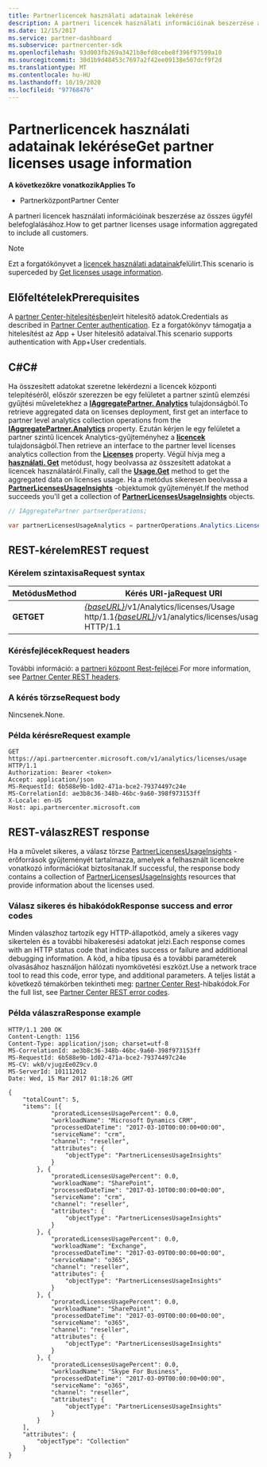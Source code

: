 ```yaml
---
title: Partnerlicencek használati adatainak lekérése
description: A partneri licencek használati információinak beszerzése az összes ügyfél belefoglalásához.
ms.date: 12/15/2017
ms.service: partner-dashboard
ms.subservice: partnercenter-sdk
ms.openlocfilehash: 93d003fb269a3421b8efd8cebe8f396f97599a10
ms.sourcegitcommit: 30d1b9d48453c7697a2f42ee09138e507dcf9f2d
ms.translationtype: MT
ms.contentlocale: hu-HU
ms.lasthandoff: 10/19/2020
ms.locfileid: "97768476"
---
```

# <a name="get-partner-licenses-usage-information"></a><span data-ttu-id="6764d-103">Partnerlicencek használati adatainak lekérése</span><span class="sxs-lookup"><span data-stu-id="6764d-103">Get partner licenses usage information</span></span>

<span data-ttu-id="6764d-104">**A következőkre vonatkozik**</span><span class="sxs-lookup"><span data-stu-id="6764d-104">**Applies To**</span></span>

- <span data-ttu-id="6764d-105">Partnerközpont</span><span class="sxs-lookup"><span data-stu-id="6764d-105">Partner Center</span></span>

<span data-ttu-id="6764d-106">A partneri licencek használati információinak beszerzése az összes ügyfél belefoglalásához.</span><span class="sxs-lookup"><span data-stu-id="6764d-106">How to get partner licenses usage information aggregated to include all customers.</span></span>

> [!NOTE]
> <span data-ttu-id="6764d-107">Ezt a forgatókönyvet a [licencek használati adatainak](get-licenses-usage-information.md)felülírt.</span><span class="sxs-lookup"><span data-stu-id="6764d-107">This scenario is superceded by [Get licenses usage information](get-licenses-usage-information.md).</span></span>

## <a name="prerequisites"></a><span data-ttu-id="6764d-108">Előfeltételek</span><span class="sxs-lookup"><span data-stu-id="6764d-108">Prerequisites</span></span>

<span data-ttu-id="6764d-109">A [partner Center-hitelesítésben](partner-center-authentication.md)leírt hitelesítő adatok.</span><span class="sxs-lookup"><span data-stu-id="6764d-109">Credentials as described in [Partner Center authentication](partner-center-authentication.md).</span></span> <span data-ttu-id="6764d-110">Ez a forgatókönyv támogatja a hitelesítést az App + User hitelesítő adataival.</span><span class="sxs-lookup"><span data-stu-id="6764d-110">This scenario supports authentication with App+User credentials.</span></span>

## <a name="c"></a><span data-ttu-id="6764d-111">C\#</span><span class="sxs-lookup"><span data-stu-id="6764d-111">C\#</span></span>

<span data-ttu-id="6764d-112">Ha összesített adatokat szeretne lekérdezni a licencek központi telepítéséről, először szerezzen be egy felületet a partner szintű elemzési gyűjtési műveletekhez a [**IAggregatePartner. Analytics**](/dotnet/api/microsoft.store.partnercenter.ipartner.analytics) tulajdonságból.</span><span class="sxs-lookup"><span data-stu-id="6764d-112">To retrieve aggregated data on licenses deployment, first get an interface to partner level analytics collection operations from the [**IAggregatePartner.Analytics**](/dotnet/api/microsoft.store.partnercenter.ipartner.analytics) property.</span></span> <span data-ttu-id="6764d-113">Ezután kérjen le egy felületet a partner szintű licencek Analytics-gyűjteményhez a [**licencek**](/dotnet/api/microsoft.store.partnercenter.analytics.ipartneranalyticscollection.licenses) tulajdonságból.</span><span class="sxs-lookup"><span data-stu-id="6764d-113">Then retrieve an interface to the partner level licenses analytics collection from the [**Licenses**](/dotnet/api/microsoft.store.partnercenter.analytics.ipartneranalyticscollection.licenses) property.</span></span> <span data-ttu-id="6764d-114">Végül hívja meg a [**használati. Get**](/dotnet/api/microsoft.store.partnercenter.genericoperations.ientireentitycollectionretrievaloperations-2.get) metódust, hogy beolvassa az összesített adatokat a licencek használatáról.</span><span class="sxs-lookup"><span data-stu-id="6764d-114">Finally, call the [**Usage.Get**](/dotnet/api/microsoft.store.partnercenter.genericoperations.ientireentitycollectionretrievaloperations-2.get) method to get the aggregated data on licenses usage.</span></span> <span data-ttu-id="6764d-115">Ha a metódus sikeresen beolvassa a [**PartnerLicensesUsageInsights**](/dotnet/api/microsoft.store.partnercenter.models.analytics.partnerlicensesusageinsights) -objektumok gyűjteményét.</span><span class="sxs-lookup"><span data-stu-id="6764d-115">If the method succeeds you'll get a collection of [**PartnerLicensesUsageInsights**](/dotnet/api/microsoft.store.partnercenter.models.analytics.partnerlicensesusageinsights) objects.</span></span>

``` csharp
// IAggregatePartner partnerOperations;

var partnerLicensesUsageAnalytics = partnerOperations.Analytics.Licenses.Usage.Get();
```

## <a name="rest-request"></a><span data-ttu-id="6764d-116">REST-kérelem</span><span class="sxs-lookup"><span data-stu-id="6764d-116">REST request</span></span>

### <a name="request-syntax"></a><span data-ttu-id="6764d-117">Kérelem szintaxisa</span><span class="sxs-lookup"><span data-stu-id="6764d-117">Request syntax</span></span>

| <span data-ttu-id="6764d-118">Metódus</span><span class="sxs-lookup"><span data-stu-id="6764d-118">Method</span></span>  | <span data-ttu-id="6764d-119">Kérés URI-ja</span><span class="sxs-lookup"><span data-stu-id="6764d-119">Request URI</span></span>                                                                      |
|---------|----------------------------------------------------------------------------------|
| <span data-ttu-id="6764d-120">**GET**</span><span class="sxs-lookup"><span data-stu-id="6764d-120">**GET**</span></span> | <span data-ttu-id="6764d-121">[*{baseURL}*](partner-center-rest-urls.md)/v1/Analytics/licenses/Usage http/1.1</span><span class="sxs-lookup"><span data-stu-id="6764d-121">[*{baseURL}*](partner-center-rest-urls.md)/v1/analytics/licenses/usage HTTP/1.1</span></span> |

### <a name="request-headers"></a><span data-ttu-id="6764d-122">Kérésfejlécek</span><span class="sxs-lookup"><span data-stu-id="6764d-122">Request headers</span></span>

<span data-ttu-id="6764d-123">További információ: a [partneri központ Rest-fejlécei](headers.md).</span><span class="sxs-lookup"><span data-stu-id="6764d-123">For more information, see [Partner Center REST headers](headers.md).</span></span>

### <a name="request-body"></a><span data-ttu-id="6764d-124">A kérés törzse</span><span class="sxs-lookup"><span data-stu-id="6764d-124">Request body</span></span>

<span data-ttu-id="6764d-125">Nincsenek.</span><span class="sxs-lookup"><span data-stu-id="6764d-125">None.</span></span>

### <a name="request-example"></a><span data-ttu-id="6764d-126">Példa kérésre</span><span class="sxs-lookup"><span data-stu-id="6764d-126">Request example</span></span>

```http
GET https://api.partnercenter.microsoft.com/v1/analytics/licenses/usage HTTP/1.1
Authorization: Bearer <token>
Accept: application/json
MS-RequestId: 6b588e9b-1d02-471a-bce2-79374497c24e
MS-CorrelationId: ae3b8c36-348b-46bc-9a60-398f973153ff
X-Locale: en-US
Host: api.partnercenter.microsoft.com
```

## <a name="rest-response"></a><span data-ttu-id="6764d-127">REST-válasz</span><span class="sxs-lookup"><span data-stu-id="6764d-127">REST response</span></span>

<span data-ttu-id="6764d-128">Ha a művelet sikeres, a válasz törzse [PartnerLicensesUsageInsights](analytics-resources.md#partnerlicensesusageinsights) -erőforrások gyűjteményét tartalmazza, amelyek a felhasznált licencekre vonatkozó információkat biztosítanak.</span><span class="sxs-lookup"><span data-stu-id="6764d-128">If successful, the response body contains a collection of [PartnerLicensesUsageInsights](analytics-resources.md#partnerlicensesusageinsights) resources that provide information about the licenses used.</span></span>

### <a name="response-success-and-error-codes"></a><span data-ttu-id="6764d-129">Válasz sikeres és hibakódok</span><span class="sxs-lookup"><span data-stu-id="6764d-129">Response success and error codes</span></span>

<span data-ttu-id="6764d-130">Minden válaszhoz tartozik egy HTTP-állapotkód, amely a sikeres vagy sikertelen és a további hibakeresési adatokat jelzi.</span><span class="sxs-lookup"><span data-stu-id="6764d-130">Each response comes with an HTTP status code that indicates success or failure and additional debugging information.</span></span> <span data-ttu-id="6764d-131">A kód, a hiba típusa és a további paraméterek olvasásához használjon hálózati nyomkövetési eszközt.</span><span class="sxs-lookup"><span data-stu-id="6764d-131">Use a network trace tool to read this code, error type, and additional parameters.</span></span> <span data-ttu-id="6764d-132">A teljes listát a következő témakörben tekintheti meg: [partner Center Rest](error-codes.md)-hibakódok.</span><span class="sxs-lookup"><span data-stu-id="6764d-132">For the full list, see [Partner Center REST error codes](error-codes.md).</span></span>

### <a name="response-example"></a><span data-ttu-id="6764d-133">Példa válaszra</span><span class="sxs-lookup"><span data-stu-id="6764d-133">Response example</span></span>

```http
HTTP/1.1 200 OK
Content-Length: 1156
Content-Type: application/json; charset=utf-8
MS-CorrelationId: ae3b8c36-348b-46bc-9a60-398f973153ff
MS-RequestId: 6b588e9b-1d02-471a-bce2-79374497c24e
MS-CV: wk0/vjugzEe0Z9cv.0
MS-ServerId: 101112012
Date: Wed, 15 Mar 2017 01:18:26 GMT

{
    "totalCount": 5,
    "items": [{
            "proratedLicensesUsagePercent": 0.0,
            "workloadName": "Microsoft Dynamics CRM",
            "processedDateTime": "2017-03-10T00:00:00+00:00",
            "serviceName": "crm",
            "channel": "reseller",
            "attributes": {
                "objectType": "PartnerLicensesUsageInsights"
            }
        }, {
            "proratedLicensesUsagePercent": 0.0,
            "workloadName": "SharePoint",
            "processedDateTime": "2017-03-10T00:00:00+00:00",
            "serviceName": "crm",
            "channel": "reseller",
            "attributes": {
                "objectType": "PartnerLicensesUsageInsights"
            }
        }, {
            "proratedLicensesUsagePercent": 0.0,
            "workloadName": "Exchange",
            "processedDateTime": "2017-03-09T00:00:00+00:00",
            "serviceName": "o365",
            "channel": "reseller",
            "attributes": {
                "objectType": "PartnerLicensesUsageInsights"
            }
        }, {
            "proratedLicensesUsagePercent": 0.0,
            "workloadName": "SharePoint",
            "processedDateTime": "2017-03-09T00:00:00+00:00",
            "serviceName": "o365",
            "channel": "reseller",
            "attributes": {
                "objectType": "PartnerLicensesUsageInsights"
            }
        }, {
            "proratedLicensesUsagePercent": 0.0,
            "workloadName": "Skype For Business",
            "processedDateTime": "2017-03-09T00:00:00+00:00",
            "serviceName": "o365",
            "channel": "reseller",
            "attributes": {
                "objectType": "PartnerLicensesUsageInsights"
            }
        }
    ],
    "attributes": {
        "objectType": "Collection"
    }
}
```
